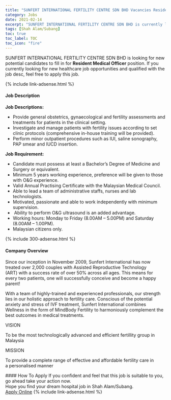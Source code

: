 ```yaml
---
title: "SUNFERT INTERNATIONAL FERTILITY CENTRE SDN BHD Vacancies Resident Medical Officer" 
category: Jobs 
date: 2021-02-14 
excerpt: "SUNFERT INTERNATIONAL FERTILITY CENTRE SDN BHD is currently looking for suitable person to fill in the Resident Medical Officer which positioned at Shah Alam/Subang" 
tags: [Shah Alam/Subang] 
toc: true 
toc_label: TOC 
toc_icon: "fire" 
--- 
```


<p>SUNFERT INTERNATIONAL FERTILITY CENTRE SDN BHD is looking for new potential candidates to fill in for <b>Resident Medical Officer</b> position. If you currently looking for new healthcare job opportunities and qualified with the job desc, feel free to apply this job.
</p>{% include link-adsense.html %} 
<div><div><h4>Job Description</h4></div><div><div><span><div><p><strong>Job Descriptions:</strong></p><ul><li>Provide general obstetrics, gynaecological and fertility assessments and treatments for patients in the clinical setting.</li><li>Investigate and manage patients with fertility issues according to set clinic protocols (comprehensive in-house training will be provided).</li><li>Perform minor outpatient procedures such as IUI, saline sonography, PAP smear and IUCD insertion.</li></ul><p><strong>Job Requirement:</strong></p><ul><li>Candidate must possess at least a Bachelor&#8217;s Degree of Medicine and Surgery or equivalent.</li><li>Minimum 5 years working experience, preference will be given to those with O&amp;G experience.</li><li>Valid Annual Practising Certificate with the Malaysian Medical Council.</li><li>Able to lead a team of administrative staffs, nurses and lab technologists.</li><li>Motivated, passionate and able to work independently with minimum supervision.</li><li>&#160;Ability to perform O&amp;G ultrasound is an added advantage.</li><li>Working hours: Monday to Friday (8.00AM &#8211; 5.00PM) and Saturday (8.00AM &#8211; 1.00PM).</li><li>Malaysian citizens only.</li></ul></div></span></div></div></div> 
{% include 300-adsense.html %} 
<div><div><h4>Company Overview</h4></div><div><div><span><div><p>Since our inception in November 2009, Sunfert International has now treated over 2,000 couples with&#160;Assisted Reproductive Technology (ART)&#160;with a success rate of over 50% across all ages.&#160;This means for every two patients, one will successfully conceive and become a happy parent!</p><p>With a team of highly-trained and experienced professionals, our strength lies in our holistic approach to fertility care. Conscious of the potential anxiety and stress of IVF treatment, Sunfert International combines Wellness in the form of MindBody Fertility to harmoniously complement the best outcomes in medical treatments.</p><p>VISION</p><p>To be the most technologically advanced and efficient fertillity group in Malaysia</p><p>MISSION</p><p>To provide a complete range of effective and affordable fertility care in a&#160;personalised manner</p></div></span></div></div></div> 
#### How To Apply 
If you confident and feel that this job is suitable to you, go ahead take your action now. <br/> 
Hope you find your dream hospital job in Shah Alam/Subang. <br/> 
<a href="https://www.jobstreet.com.my/en/job/resident-medical-officer-4473271?jobId=jobstreet-my-job-4473271" class="btn btn--warning" target="_blank" rel="nofollow noopenner">Apply Online</a> 
{% include link-adsense.html %} 